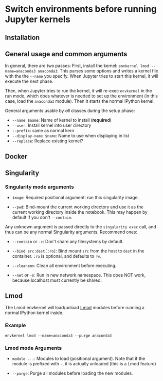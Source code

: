 # Switch environments before running Jupyter kernels


## Installation

## General usage and common arguments

In general, there are two passes: First, install the kernel:
`envkernel lmod --name=anaconda3 anaconda3`.  This parses some options
and writes a kernel file with the the `--name` you specify.  When
Jupyter tries to start this kernel, it will execute the next phase.

Then, when Jupyter tries to run the kernel, it will re-exec
`envkernel` in the run mode, which does whatever is needed to set up
the environment (in this case, load the `anaconda3` module).  Then it
starts the normal IPython kernel.

General arguments usable by *all* classes during the setup phase:

* `--name $name`: Name of kernel to install (**required**)
* `--user`: Install kernel into user directory
* `--prefix`: same as normal kern
* `--display-name $name`: Name to use when displaying in list
* `--replace`: Replace existing kernel?



## Docker



## Singularity

### Singularity mode arguments

* `image`: Required positional argument: run this singularity image.

* `--pwd`: Bind-mount the current working directory and use it as the
  current working directory inside the notebook.  This may happen by
  default if you don't `--contain`.

Any unknown argument is passed directly to the `singularity exec` call, and thus can be any normal Singularity arguments.  Recommend ones:

* `--contain` or `-c`: Don't share any filesystems by default.

* `--bind src:dest[:ro]`: Bind mount `src` from the host to `dest` in
  the container.  `:ro` is optional, and defaults to `rw`.

* `--cleanenv`: Clean all environment before executing.

* `--net` or `-n`: Run in new network namespace.  This does NOT work,
  because localhost must currently be shared.

## Lmod

The Lmod envkernel will load/unload
[Lmod](https://lmod.readthedocs.io/) modules before running a normal
IPython kernel inside.

### Example

```
envkernel lmod --name=anaconda3 --purge anaconda3
```

### Lmod mode Arguments

* `module ...`: Modules to load (positional argument).  Note that if
   the module is prefixed with `-`, it is actually unloaded (this is a
   Lmod feature)

* `--purge`: Purge all modules before loading the new modules.
